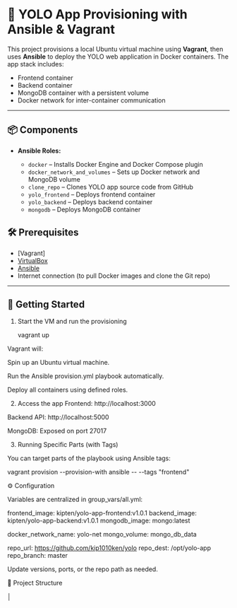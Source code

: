  # 🐳 YOLO App Provisioning with Ansible & Vagrant

This project provisions a local Ubuntu virtual machine using **Vagrant**, then uses **Ansible** to deploy the YOLO web application in Docker containers. The app stack includes:

- Frontend container
- Backend container
- MongoDB container with a persistent volume
- Docker network for inter-container communication

---

## 📦 Components

- **Ansible Roles:**
  
  - `docker` – Installs Docker Engine and Docker Compose plugin
  - `docker_network_and_volumes` – Sets up Docker network and MongoDB volume
  - `clone_repo` – Clones YOLO app source code from GitHub
  - `yolo_frontend` – Deploys frontend container
  - `yolo_backend` – Deploys backend container
  - `mongodb` – Deploys MongoDB container

## 🛠️ Prerequisites

- [Vagrant]
- [VirtualBox](https://www.virtualbox.org/wiki/Downloads)
- [Ansible](https://docs.ansible.com/ansible/latest/installation_guide/intro_installation.html)
- Internet connection (to pull Docker images and clone the Git repo)

---

## 🚀 Getting Started

1. Start the VM and run the provisioning

   vagrant up

Vagrant will:

Spin up an Ubuntu virtual machine.

Run the Ansible provision.yml playbook automatically.

Deploy all containers using defined roles.

2. Access the app
Frontend: http://localhost:3000

Backend API: http://localhost:5000

MongoDB: Exposed on port 27017 

3. Running Specific Parts (with Tags)

You can target parts of the playbook using Ansible tags:

   vagrant provision --provision-with ansible -- --tags "frontend"

⚙️ Configuration

Variables are centralized in group_vars/all.yml:

   frontend_image: kipten/yolo-app-frontend:v1.0.1
   backend_image: kipten/yolo-app-backend:v1.0.1
   mongodb_image: mongo:latest

   docker_network_name: yolo-net
   mongo_volume: mongo_db_data

   repo_url: https://github.com/kip1010ken/yolo
   repo_dest: /opt/yolo-app
   repo_branch: master

Update versions, ports, or the repo path as needed.


📁 Project Structure


│   
